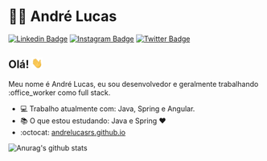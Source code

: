# :man_technologist: André Lucas

[![Linkedin Badge](https://img.shields.io/badge/-LinkedIn-blue?style=flat-square&logo=Linkedin&logoColor=white&link=https://www.linkedin.com/in/lucas-bittencourt/)](https://www.linkedin.com/in/andrelucasrs/)
[![Instagram Badge](https://img.shields.io/badge/-Instagram-bc2a8d?style=flat-square&labelColor=bc2a8d&logo=Instagram&logoColor=white&link=https://www.instagram.com/felurye/)](https://www.instagram.com/andre.lucasrs/)
[![Twitter Badge](https://img.shields.io/badge/-Twitter-1ca0f1?style=flat-square&labelColor=1ca0f1&logo=twitter&logoColor=white&link=https://twitter.com/lgdbittencourt)](https://twitter.com/AndreLucasrss)

## Olá! <img src="https://github.com/AndreLucasrs/AndreLucasrs/blob/master/assets/hi.gif" width="22px">

Meu nome é André Lucas, eu sou desenvolvedor e geralmente trabalhando :office_worker como full stack.

- :computer: Trabalho atualmente com: Java, Spring e Angular.
- :books: O que estou estudando: Java e Spring :heart:
- :octocat: [andrelucasrs.github.io](https://andrelucasrs.github.io/)

![Anurag's github stats](https://github-readme-stats.vercel.app/api?username=andrelucasrs&theme=onedark&show_icons=true)